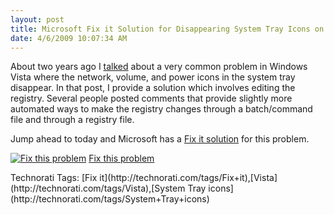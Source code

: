 ```yaml
---
layout: post
title: Microsoft Fix it Solution for Disappearing System Tray Icons on Windows Vista
date: 4/6/2009 10:07:34 AM
---
```


About two years ago I [talked](http://geekswithblogs.net/sdorman/archive/2007/12/31/disappearing-system-tray-icons-on-windows-vista.aspx) about a very common problem in Windows Vista where the network, volume, and power icons in the system tray disappear. In that post, I provide a solution which involves editing the registry. Several people posted comments that provide slightly more automated ways to make the registry changes through a batch/command file and through a registry file.

Jump ahead to today and Microsoft has a [Fix it solution](http://support.microsoft.com/kb/945011) for this problem.

[![Fix this problem](http://gwb.blob.core.windows.net/sdorman/WindowsLiveWriter/MicrosoftFixitSolutionforDisappearingSys_8C4F/image_3.png "Fix this problem")](http://go.microsoft.com/?linkid=9646677) [Fix this problem](http://support.microsoft.com/kb/945011)
  <div style="padding-bottom: 0px; margin: 0px; padding-left: 0px; padding-right: 0px; display: inline; float: none; padding-top: 0px" id="scid:0767317B-992E-4b12-91E0-4F059A8CECA8:c444de52-605d-425d-9eef-0f13d350c406" class="wlWriterEditableSmartContent">Technorati Tags: [Fix it](http://technorati.com/tags/Fix+it),[Vista](http://technorati.com/tags/Vista),[System Tray icons](http://technorati.com/tags/System+Tray+icons)</div>
